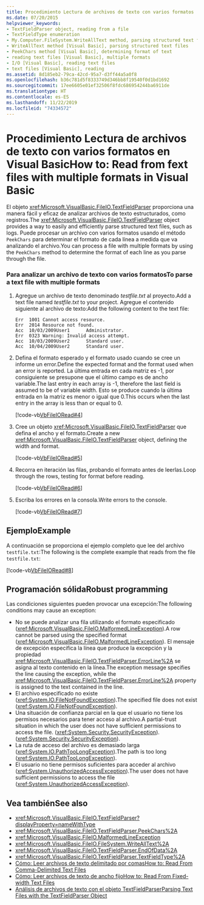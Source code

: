```yaml
---
title: Procedimiento Lectura de archivos de texto con varios formatos
ms.date: 07/20/2015
helpviewer_keywords:
- TextFieldParser object, reading from a file
- TextFieldType enumeration
- My.Computer.FileSystem.WriteAllText method, parsing structured text files
- WriteAllText method [Visual Basic], parsing structured text files
- PeekChars method [Visual Basic], determining format of text
- reading text files [Visual Basic], multiple formats
- I/O [Visual Basic], reading text files
- text files [Visual Basic], reading
ms.assetid: 8d185eb2-79ca-42cd-95a7-d3ff44a5a0f8
ms.openlocfilehash: b36c781d5f8333749d346bb8f19540f0d1bd1692
ms.sourcegitcommit: 17ee6605e01ef32506f8fdc686954244ba6911de
ms.translationtype: HT
ms.contentlocale: es-ES
ms.lasthandoff: 11/22/2019
ms.locfileid: "74334572"
---
```

# <a name="how-to-read-from-fext-files-with-multiple-formats-in-visual-basic"></a><span data-ttu-id="ead63-102">Procedimiento Lectura de archivos de texto con varios formatos en Visual Basic</span><span class="sxs-lookup"><span data-stu-id="ead63-102">How to: Read from fext files with multiple formats in Visual Basic</span></span>

<span data-ttu-id="ead63-103">El objeto <xref:Microsoft.VisualBasic.FileIO.TextFieldParser> proporciona una manera fácil y eficaz de analizar archivos de texto estructurados, como registros.</span><span class="sxs-lookup"><span data-stu-id="ead63-103">The <xref:Microsoft.VisualBasic.FileIO.TextFieldParser> object provides a way to easily and efficiently parse structured text files, such as logs.</span></span> <span data-ttu-id="ead63-104">Puede procesar un archivo con varios formatos usando el método `PeekChars` para determinar el formato de cada línea a medida que va analizando el archivo.</span><span class="sxs-lookup"><span data-stu-id="ead63-104">You can process a file with multiple formats by using the `PeekChars` method to determine the format of each line as you parse through the file.</span></span>
  
### <a name="to-parse-a-text-file-with-multiple-formats"></a><span data-ttu-id="ead63-105">Para analizar un archivo de texto con varios formatos</span><span class="sxs-lookup"><span data-stu-id="ead63-105">To parse a text file with multiple formats</span></span>

1. <span data-ttu-id="ead63-106">Agregue un archivo de texto denominado *testfile.txt* al proyecto.</span><span class="sxs-lookup"><span data-stu-id="ead63-106">Add a text file named *testfile.txt* to your project.</span></span> <span data-ttu-id="ead63-107">Agregue el contenido siguiente al archivo de texto:</span><span class="sxs-lookup"><span data-stu-id="ead63-107">Add the following content to the text file:</span></span>

    ```text
    Err  1001 Cannot access resource.
    Err  2014 Resource not found.
    Acc  10/03/2009User1      Administrator.
    Err  0323 Warning: Invalid access attempt.
    Acc  10/03/2009User2      Standard user.
    Acc  10/04/2009User2      Standard user.
    ```

2. <span data-ttu-id="ead63-108">Defina el formato esperado y el formato usado cuando se cree un informe un error.</span><span class="sxs-lookup"><span data-stu-id="ead63-108">Define the expected format and the format used when an error is reported.</span></span> <span data-ttu-id="ead63-109">La última entrada en cada matriz es -1, por consiguiente se presupone que el último campo es de ancho variable.</span><span class="sxs-lookup"><span data-stu-id="ead63-109">The last entry in each array is -1, therefore the last field is assumed to be of variable width.</span></span> <span data-ttu-id="ead63-110">Esto se produce cuando la última entrada en la matriz es menor o igual que 0.</span><span class="sxs-lookup"><span data-stu-id="ead63-110">This occurs when the last entry in the array is less than or equal to 0.</span></span>

     [!code-vb[VbFileIORead#4](~/samples/snippets/visualbasic/VS_Snippets_VBCSharp/VbFileIORead/VB/Class1.vb#4)]

3. <span data-ttu-id="ead63-111">Cree un objeto <xref:Microsoft.VisualBasic.FileIO.TextFieldParser> que defina el ancho y el formato.</span><span class="sxs-lookup"><span data-stu-id="ead63-111">Create a new <xref:Microsoft.VisualBasic.FileIO.TextFieldParser> object, defining the width and format.</span></span>

     [!code-vb[VbFileIORead#5](~/samples/snippets/visualbasic/VS_Snippets_VBCSharp/VbFileIORead/VB/Class1.vb#5)]

4. <span data-ttu-id="ead63-112">Recorra en iteración las filas, probando el formato antes de leerlas.</span><span class="sxs-lookup"><span data-stu-id="ead63-112">Loop through the rows, testing for format before reading.</span></span>

     [!code-vb[VbFileIORead#6](~/samples/snippets/visualbasic/VS_Snippets_VBCSharp/VbFileIORead/VB/Class1.vb#6)]

5. <span data-ttu-id="ead63-113">Escriba los errores en la consola.</span><span class="sxs-lookup"><span data-stu-id="ead63-113">Write errors to the console.</span></span>

     [!code-vb[VbFileIORead#7](~/samples/snippets/visualbasic/VS_Snippets_VBCSharp/VbFileIORead/VB/Class1.vb#7)]

## <a name="example"></a><span data-ttu-id="ead63-114">Ejemplo</span><span class="sxs-lookup"><span data-stu-id="ead63-114">Example</span></span>

<span data-ttu-id="ead63-115">A continuación se proporciona el ejemplo completo que lee del archivo `testfile.txt`:</span><span class="sxs-lookup"><span data-stu-id="ead63-115">The following is the complete example that reads from the file `testfile.txt`:</span></span>

 [!code-vb[VbFileIORead#8](~/samples/snippets/visualbasic/VS_Snippets_VBCSharp/VbFileIORead/VB/Class1.vb#8)]

## <a name="robust-programming"></a><span data-ttu-id="ead63-116">Programación sólida</span><span class="sxs-lookup"><span data-stu-id="ead63-116">Robust programming</span></span>

<span data-ttu-id="ead63-117">Las condiciones siguientes pueden provocar una excepción:</span><span class="sxs-lookup"><span data-stu-id="ead63-117">The following conditions may cause an exception:</span></span>  
  
- <span data-ttu-id="ead63-118">No se puede analizar una fila utilizando el formato especificado (<xref:Microsoft.VisualBasic.FileIO.MalformedLineException>).</span><span class="sxs-lookup"><span data-stu-id="ead63-118">A row cannot be parsed using the specified format (<xref:Microsoft.VisualBasic.FileIO.MalformedLineException>).</span></span> <span data-ttu-id="ead63-119">El mensaje de excepción especifica la línea que produce la excepción y la propiedad <xref:Microsoft.VisualBasic.FileIO.TextFieldParser.ErrorLine%2A> se asigna al texto contenido en la línea.</span><span class="sxs-lookup"><span data-stu-id="ead63-119">The exception message specifies the line causing the exception, while the <xref:Microsoft.VisualBasic.FileIO.TextFieldParser.ErrorLine%2A> property is assigned to the text contained in the line.</span></span>
- <span data-ttu-id="ead63-120">El archivo especificado no existe (<xref:System.IO.FileNotFoundException>).</span><span class="sxs-lookup"><span data-stu-id="ead63-120">The specified file does not exist (<xref:System.IO.FileNotFoundException>).</span></span>
- <span data-ttu-id="ead63-121">Una situación de confianza parcial en la que el usuario no tiene los permisos necesarios para tener acceso al archivo.</span><span class="sxs-lookup"><span data-stu-id="ead63-121">A partial-trust situation in which the user does not have sufficient permissions to access the file.</span></span> <span data-ttu-id="ead63-122">(<xref:System.Security.SecurityException>).</span><span class="sxs-lookup"><span data-stu-id="ead63-122">(<xref:System.Security.SecurityException>).</span></span>
- <span data-ttu-id="ead63-123">La ruta de acceso del archivo es demasiado larga (<xref:System.IO.PathTooLongException>).</span><span class="sxs-lookup"><span data-stu-id="ead63-123">The path is too long (<xref:System.IO.PathTooLongException>).</span></span>
- <span data-ttu-id="ead63-124">El usuario no tiene permisos suficientes para acceder al archivo (<xref:System.UnauthorizedAccessException>).</span><span class="sxs-lookup"><span data-stu-id="ead63-124">The user does not have sufficient permissions to access the file (<xref:System.UnauthorizedAccessException>).</span></span>

## <a name="see-also"></a><span data-ttu-id="ead63-125">Vea también</span><span class="sxs-lookup"><span data-stu-id="ead63-125">See also</span></span>

- <xref:Microsoft.VisualBasic.FileIO.TextFieldParser?displayProperty=nameWithType>
- <xref:Microsoft.VisualBasic.FileIO.TextFieldParser.PeekChars%2A>
- <xref:Microsoft.VisualBasic.FileIO.MalformedLineException>
- <xref:Microsoft.VisualBasic.FileIO.FileSystem.WriteAllText%2A>
- <xref:Microsoft.VisualBasic.FileIO.TextFieldParser.EndOfData%2A>
- <xref:Microsoft.VisualBasic.FileIO.TextFieldParser.TextFieldType%2A>
- [<span data-ttu-id="ead63-126">Cómo: Leer archivos de texto delimitado por comas</span><span class="sxs-lookup"><span data-stu-id="ead63-126">How to: Read From Comma-Delimited Text Files</span></span>](how-to-read-from-comma-delimited-text-files.md)
- [<span data-ttu-id="ead63-127">Cómo: Leer archivos de texto de ancho fijo</span><span class="sxs-lookup"><span data-stu-id="ead63-127">How to: Read From Fixed-width Text Files</span></span>](how-to-read-from-fixed-width-text-files.md)
- [<span data-ttu-id="ead63-128">Análisis de archivos de texto con el objeto TextFieldParser</span><span class="sxs-lookup"><span data-stu-id="ead63-128">Parsing Text Files with the TextFieldParser Object</span></span>](parsing-text-files-with-the-textfieldparser-object.md)
